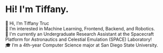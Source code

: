 # Hi! I'm Tiffany.


👋 Hi, I’m Tiffany Truc  
👀 I’m interested in Machine Learning, Frontend, Backend, and Robotics.  
🌱 I'm currently an Undergraduate Research Assistant at the Spacecraft Platform for Astronautics and Celestial Emulation (SPACE) Laboratory!  
🎓 I’m a 4th-year Computer Science major at San Diego State University.  

<!---
teetruc/teetruc is a ✨ special ✨ repository because its `README.md` (this file) appears on your GitHub profile.
You can click the Preview link to take a look at your changes.
--->
